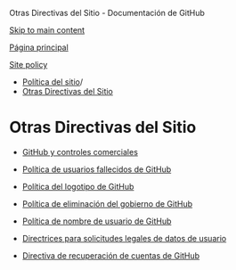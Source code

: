 Otras Directivas del Sitio - Documentación de GitHub

[Skip to main content](#main-content)

[Página principal](/es)

[Site policy](/es/site-policy)

* [Política del sitio](/es/site-policy)/
* [Otras Directivas del Sitio](/es/site-policy/other-site-policies)

Otras Directivas del Sitio
==========

* [GitHub y controles comerciales](/es/site-policy/other-site-policies/github-and-trade-controls)

* [Política de usuarios fallecidos de GitHub](/es/site-policy/other-site-policies/github-deceased-user-policy)

* [Política del logotipo de GitHub](/es/site-policy/other-site-policies/github-logo-policy)

* [Política de eliminación del gobierno de GitHub](/es/site-policy/other-site-policies/github-government-takedown-policy)

* [Política de nombre de usuario de GitHub](/es/site-policy/other-site-policies/github-username-policy)

* [Directrices para solicitudes legales de datos de usuario](/es/site-policy/other-site-policies/guidelines-for-legal-requests-of-user-data)

* [Directiva de recuperación de cuentas de GitHub](/es/site-policy/other-site-policies/github-account-recovery-policy)
